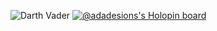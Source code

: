 ![Darth Vader](https://media2.giphy.com/media/26FL0ydLDEcARWY0g/giphy.gif?cid=ecf05e477fjr2yfizlnkgwkscii3spvpocykqcqtod00dwop&rid=giphy.gif&ct=g)
[![@adadesions's Holopin board](https://holopin.io/api/user/board?user=adadesions)](https://holopin.io/@adadesions)
